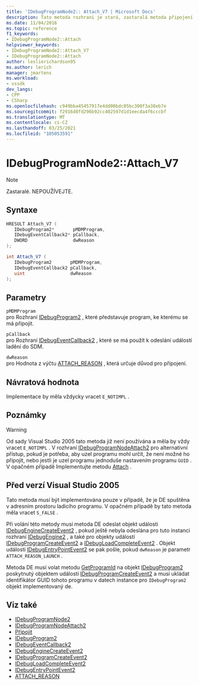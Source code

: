 ```yaml
---
title: 'IDebugProgramNode2:: Attach_V7 | Microsoft Docs'
description: Tato metoda rozhraní je stará, zastaralá metoda připojení používaná před Visual Studiem 2005.
ms.date: 11/04/2016
ms.topic: reference
f1_keywords:
- IDebugProgramNode2::Attach
helpviewer_keywords:
- IDebugProgramNode2::Attach_V7
- IDebugProgramNode2::Attach
author: leslierichardson95
ms.author: lerich
manager: jmartens
ms.workload:
- vssdk
dev_langs:
- CPP
- CSharp
ms.openlocfilehash: c949bba45457917e4dd00bdc05bc300f3a38eb7e
ms.sourcegitcommit: f2916d8fd296b92cc402597d1d1eecda4f6cccbf
ms.translationtype: MT
ms.contentlocale: cs-CZ
ms.lasthandoff: 03/25/2021
ms.locfileid: "105053591"
---
```

# <a name="idebugprogramnode2attach_v7"></a>IDebugProgramNode2::Attach_V7

> [!Note]
> Zastaralé. NEPOUŽÍVEJTE.

## <a name="syntax"></a>Syntaxe

```cpp
HRESULT Attach_V7 (
   IDebugProgram2*       pMDMProgram,
   IDebugEventCallback2* pCallback,
   DWORD                 dwReason
);
```

```csharp
int Attach_V7 (
   IDebugProgram2       pMDMProgram,
   IDebugEventCallback2 pCallback,
   uint                 dwReason
);
```

## <a name="parameters"></a>Parametry

`pMDMProgram`\
pro Rozhraní [IDebugProgram2](../../../extensibility/debugger/reference/idebugprogram2.md) , které představuje program, ke kterému se má připojit.

`pCallback`\
pro Rozhraní [IDebugEventCallback2](../../../extensibility/debugger/reference/idebugeventcallback2.md) , které se má použít k odeslání událostí ladění do SDM.

`dwReason`\
pro Hodnota z výčtu [ATTACH_REASON](../../../extensibility/debugger/reference/attach-reason.md) , která určuje důvod pro připojení.

## <a name="return-value"></a>Návratová hodnota

Implementace by měla vždycky vracet `E_NOTIMPL` .

## <a name="remarks"></a>Poznámky

> [!WARNING]
> Od sady Visual Studio 2005 tato metoda již není používána a měla by vždy vracet `E_NOTIMPL` . V rozhraní [IDebugProgramNodeAttach2](../../../extensibility/debugger/reference/idebugprogramnodeattach2.md) pro alternativní přístup, pokud je potřeba, aby uzel programu mohl určit, že není možné ho připojit, nebo jestli je uzel programu jednoduše nastavením programu `GUID` . V opačném případě Implementujte metodu [Attach](../../../extensibility/debugger/reference/idebugengine2-attach.md) .

## <a name="prior-to-visual-studio-2005"></a>Před verzí Visual Studio 2005

Tato metoda musí být implementována pouze v případě, že je DE spuštěna v adresním prostoru ladicího programu. V opačném případě by tato metoda měla vracet `S_FALSE` .

Při volání této metody musí metoda DE odeslat objekt události [IDebugEngineCreateEvent2](../../../extensibility/debugger/reference/idebugenginecreateevent2.md) , pokud ještě nebyla odeslána pro tuto instanci rozhraní [IDebugEngine2](../../../extensibility/debugger/reference/idebugengine2.md) , a také pro objekty událostí [IDebugProgramCreateEvent2](../../../extensibility/debugger/reference/idebugprogramcreateevent2.md) a [IDebugLoadCompleteEvent2](../../../extensibility/debugger/reference/idebugloadcompleteevent2.md) . Objekt události [IDebugEntryPointEvent2](../../../extensibility/debugger/reference/idebugentrypointevent2.md) se pak pošle, pokud `dwReason` je parametr `ATTACH_REASON_LAUNCH` .

Metoda DE musí volat metodu [GetProgramId](../../../extensibility/debugger/reference/idebugprogram2-getprogramid.md) na objekt [IDebugProgram2](../../../extensibility/debugger/reference/idebugprogram2.md) poskytnutý objektem události [IDebugProgramCreateEvent2](../../../extensibility/debugger/reference/idebugprogramcreateevent2.md) a musí ukládat identifikátor GUID tohoto programu v datech instance pro `IDebugProgram2` objekt implementovaný de.

## <a name="see-also"></a>Viz také

- [IDebugProgramNode2](../../../extensibility/debugger/reference/idebugprogramnode2.md)
- [IDebugProgramNodeAttach2](../../../extensibility/debugger/reference/idebugprogramnodeattach2.md)
- [Připojit](../../../extensibility/debugger/reference/idebugengine2-attach.md)
- [IDebugProgram2](../../../extensibility/debugger/reference/idebugprogram2.md)
- [IDebugEventCallback2](../../../extensibility/debugger/reference/idebugeventcallback2.md)
- [IDebugEngineCreateEvent2](../../../extensibility/debugger/reference/idebugenginecreateevent2.md)
- [IDebugProgramCreateEvent2](../../../extensibility/debugger/reference/idebugprogramcreateevent2.md)
- [IDebugLoadCompleteEvent2](../../../extensibility/debugger/reference/idebugloadcompleteevent2.md)
- [IDebugEntryPointEvent2](../../../extensibility/debugger/reference/idebugentrypointevent2.md)
- [ATTACH_REASON](../../../extensibility/debugger/reference/attach-reason.md)
